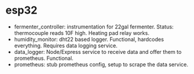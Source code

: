 # esp32
 - fermenter_controller: instrumentation for 22gal fermenter. Status: thermocouple reads 10F high. Heating pad relay works.
 - humidity_monitor: dht22 based logger. Functional, hardcodes everything. Requires data logging service.
 - data_logger: Node/Express service to receive data and offer them to prometheus. Functional.
 - prometheus: stub prometheus config, setup to scrape the data service.
